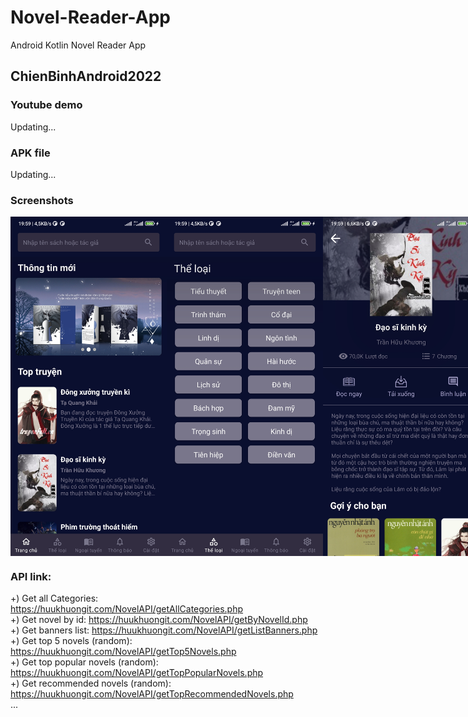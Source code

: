 # Novel-Reader-App
Android Kotlin Novel Reader App

## ChienBinhAndroid2022

### Youtube demo
Updating...

### APK file
Updating...

### Screenshots
<div style="display: flex">
  <img style="width: 250px" src="./screenshots/sc1.jpg" />
  <img style="width: 250px" src="./screenshots/sc2.jpg" />
  <img style="width: 250px" src="./screenshots/sc3.jpg" />
  <img style="width: 250px" src="./screenshots/sc4.jpg" />
</div>

### API link:
+) Get all Categories: https://huukhuongit.com/NovelAPI/getAllCategories.php <br />
+) Get novel by id: https://huukhuongit.com/NovelAPI/getByNovelId.php <br />
+) Get banners list: https://huukhuongit.com/NovelAPI/getListBanners.php <br />
+) Get top 5 novels (random): https://huukhuongit.com/NovelAPI/getTop5Novels.php <br />
+) Get top popular novels (random): https://huukhuongit.com/NovelAPI/getTopPopularNovels.php <br />
+) Get recommended novels (random): https://huukhuongit.com/NovelAPI/getTopRecommendedNovels.php <br />
...
